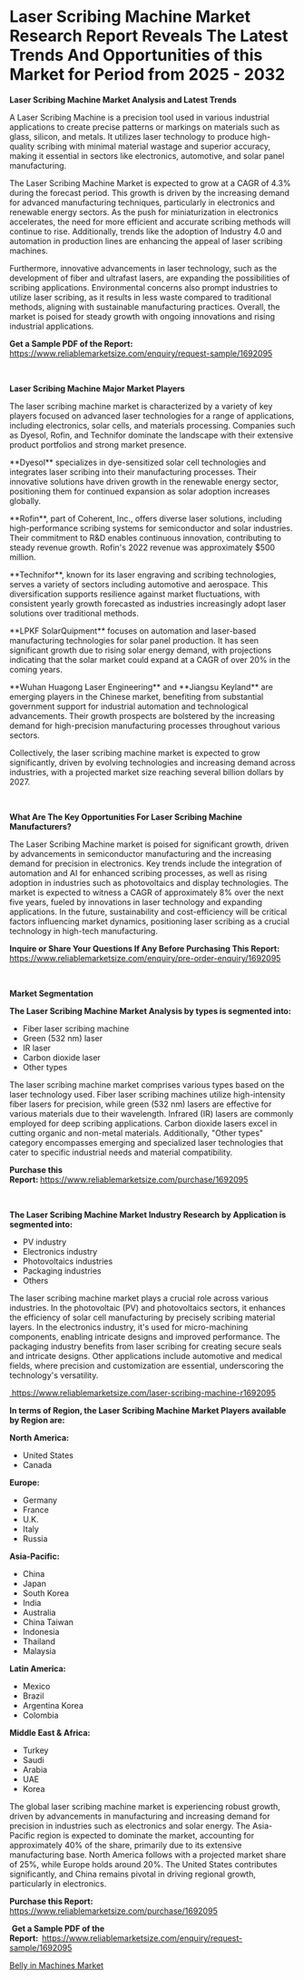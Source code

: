 <p><h1>Laser Scribing Machine Market Research Report Reveals The Latest Trends And Opportunities of this Market for Period from 2025 - 2032</h1></p><p><strong>Laser Scribing Machine Market Analysis and Latest Trends</strong></p>
<p><p>A Laser Scribing Machine is a precision tool used in various industrial applications to create precise patterns or markings on materials such as glass, silicon, and metals. It utilizes laser technology to produce high-quality scribing with minimal material wastage and superior accuracy, making it essential in sectors like electronics, automotive, and solar panel manufacturing.</p><p>The Laser Scribing Machine Market is expected to grow at a CAGR of 4.3% during the forecast period. This growth is driven by the increasing demand for advanced manufacturing techniques, particularly in electronics and renewable energy sectors. As the push for miniaturization in electronics accelerates, the need for more efficient and accurate scribing methods will continue to rise. Additionally, trends like the adoption of Industry 4.0 and automation in production lines are enhancing the appeal of laser scribing machines.</p><p>Furthermore, innovative advancements in laser technology, such as the development of fiber and ultrafast lasers, are expanding the possibilities of scribing applications. Environmental concerns also prompt industries to utilize laser scribing, as it results in less waste compared to traditional methods, aligning with sustainable manufacturing practices. Overall, the market is poised for steady growth with ongoing innovations and rising industrial applications.</p></p>
<p><strong>Get a Sample PDF of the Report:&nbsp;</strong> <a href="https://www.reliablemarketsize.com/enquiry/request-sample/1692095?utm_campaign=1884&utm_medium=2&utm_source=Github&utm_content=ia&utm_term=07012025&utm_id=laser-scribing-machine">https://www.reliablemarketsize.com/enquiry/request-sample/1692095</a></p>
<p>&nbsp;</p>
<p><strong>Laser Scribing Machine Major Market Players</strong></p>
<p><p>The laser scribing machine market is characterized by a variety of key players focused on advanced laser technologies for a range of applications, including electronics, solar cells, and materials processing. Companies such as Dyesol, Rofin, and Technifor dominate the landscape with their extensive product portfolios and strong market presence.</p><p>**Dyesol** specializes in dye-sensitized solar cell technologies and integrates laser scribing into their manufacturing processes. Their innovative solutions have driven growth in the renewable energy sector, positioning them for continued expansion as solar adoption increases globally.</p><p>**Rofin**, part of Coherent, Inc., offers diverse laser solutions, including high-performance scribing systems for semiconductor and solar industries. Their commitment to R&D enables continuous innovation, contributing to steady revenue growth. Rofin's 2022 revenue was approximately $500 million.</p><p>**Technifor**, known for its laser engraving and scribing technologies, serves a variety of sectors including automotive and aerospace. This diversification supports resilience against market fluctuations, with consistent yearly growth forecasted as industries increasingly adopt laser solutions over traditional methods.</p><p>**LPKF SolarQuipment** focuses on automation and laser-based manufacturing technologies for solar panel production. It has seen significant growth due to rising solar energy demand, with projections indicating that the solar market could expand at a CAGR of over 20% in the coming years.</p><p>**Wuhan Huagong Laser Engineering** and **Jiangsu Keyland** are emerging players in the Chinese market, benefiting from substantial government support for industrial automation and technological advancements. Their growth prospects are bolstered by the increasing demand for high-precision manufacturing processes throughout various sectors.</p><p>Collectively, the laser scribing machine market is expected to grow significantly, driven by evolving technologies and increasing demand across industries, with a projected market size reaching several billion dollars by 2027.</p></p>
<p>&nbsp;</p>
<p><strong>What Are The Key Opportunities For Laser Scribing Machine Manufacturers?</strong></p>
<p><p>The Laser Scribing Machine market is poised for significant growth, driven by advancements in semiconductor manufacturing and the increasing demand for precision in electronics. Key trends include the integration of automation and AI for enhanced scribing processes, as well as rising adoption in industries such as photovoltaics and display technologies. The market is expected to witness a CAGR of approximately 8% over the next five years, fueled by innovations in laser technology and expanding applications. In the future, sustainability and cost-efficiency will be critical factors influencing market dynamics, positioning laser scribing as a crucial technology in high-tech manufacturing.</p></p>
<p><strong>Inquire or Share Your Questions If Any Before Purchasing This Report:</strong> <a href="https://www.reliablemarketsize.com/enquiry/pre-order-enquiry/1692095?utm_campaign=1884&utm_medium=2&utm_source=Github&utm_content=ia&utm_term=07012025&utm_id=laser-scribing-machine">https://www.reliablemarketsize.com/enquiry/pre-order-enquiry/1692095</a></p>
<p>&nbsp;</p>
<p><strong>Market Segmentation</strong></p>
<p><strong>The Laser Scribing Machine Market Analysis by types is segmented into:</strong></p>
<p><ul><li>Fiber laser scribing machine</li><li>Green (532 nm) laser</li><li>IR laser</li><li>Carbon dioxide laser</li><li>Other types</li></ul></p>
<p><p>The laser scribing machine market comprises various types based on the laser technology used. Fiber laser scribing machines utilize high-intensity fiber lasers for precision, while green (532 nm) lasers are effective for various materials due to their wavelength. Infrared (IR) lasers are commonly employed for deep scribing applications. Carbon dioxide lasers excel in cutting organic and non-metal materials. Additionally, "Other types" category encompasses emerging and specialized laser technologies that cater to specific industrial needs and material compatibility.</p></p>
<p><strong>Purchase this Report:&nbsp;</strong><a href="https://www.reliablemarketsize.com/purchase/1692095?utm_campaign=1884&utm_medium=2&utm_source=Github&utm_content=ia&utm_term=07012025&utm_id=laser-scribing-machine">https://www.reliablemarketsize.com/purchase/1692095</a></p>
<p>&nbsp;</p>
<p><strong>The Laser Scribing Machine Market Industry Research by Application is segmented into:</strong></p>
<p><ul><li>PV industry</li><li>Electronics industry</li><li>Photovoltaics industries</li><li>Packaging industries</li><li>Others</li></ul></p>
<p><p>The laser scribing machine market plays a crucial role across various industries. In the photovoltaic (PV) and photovoltaics sectors, it enhances the efficiency of solar cell manufacturing by precisely scribing material layers. In the electronics industry, it's used for micro-machining components, enabling intricate designs and improved performance. The packaging industry benefits from laser scribing for creating secure seals and intricate designs. Other applications include automotive and medical fields, where precision and customization are essential, underscoring the technology's versatility.</p></p>
<p><a href="https://www.reliablemarketsize.com/laser-scribing-machine-r1692095?utm_campaign=1884&utm_medium=2&utm_source=Github&utm_content=ia&utm_term=07012025&utm_id=laser-scribing-machine">&nbsp;https://www.reliablemarketsize.com/laser-scribing-machine-r1692095</a></p>
<p><strong>In terms of Region, the Laser Scribing Machine Market Players available by Region are:</strong></p>
<p>
    <p> <strong> North America: </strong>
        <ul>
            <li>United States</li>
            <li>Canada</li>
        </ul>
        </p> 
    <p> <strong> Europe: </strong>
        <ul>
            <li>Germany</li>
            <li>France</li>
            <li>U.K.</li>
            <li>Italy</li>
            <li>Russia</li>
        </ul>
        </p> 
    <p> <strong> Asia-Pacific: </strong>
        <ul>
            <li>China</li>
            <li>Japan</li>
            <li>South Korea</li>
            <li>India</li>
            <li>Australia</li>
            <li>China Taiwan</li>
            <li>Indonesia</li>
            <li>Thailand</li>
            <li>Malaysia</li>
        </ul>
        </p> 
    <p> <strong> Latin America: </strong>
        <ul>
            <li>Mexico</li>
            <li>Brazil</li>
            <li>Argentina Korea</li>
            <li>Colombia</li>
        </ul>
        </p> 
    <p> <strong> Middle East & Africa: </strong>
        <ul>
            <li>Turkey</li>
            <li>Saudi</li>
            <li>Arabia</li>
            <li>UAE</li>
            <li>Korea</li>
        </ul>
    </p>
    </p>
<p><p>The global laser scribing machine market is experiencing robust growth, driven by advancements in manufacturing and increasing demand for precision in industries such as electronics and solar energy. The Asia-Pacific region is expected to dominate the market, accounting for approximately 40% of the share, primarily due to its extensive manufacturing base. North America follows with a projected market share of 25%, while Europe holds around 20%. The United States contributes significantly, and China remains pivotal in driving regional growth, particularly in electronics.</p></p>
<p><strong>Purchase this Report: </strong><a href="https://www.reliablemarketsize.com/purchase/1692095?utm_campaign=1884&utm_medium=2&utm_source=Github&utm_content=ia&utm_term=07012025&utm_id=laser-scribing-machine">https://www.reliablemarketsize.com/purchase/1692095</a></p>
<p>&nbsp;<strong>Get a Sample PDF of the Report:&nbsp;&nbsp;</strong><a href="https://www.reliablemarketsize.com/enquiry/request-sample/1692095?utm_campaign=1884&utm_medium=2&utm_source=Github&utm_content=ia&utm_term=07012025&utm_id=laser-scribing-machine">https://www.reliablemarketsize.com/enquiry/request-sample/1692095</a></p>
<p><strong></strong></p>
<p><p><a href="https://github.com/pizolina/Market-Research-Report-List-6/blob/main/belly-in-machines-market.md?utm_campaign=1884&utm_medium=2&utm_source=Github&utm_content=ia&utm_term=07012025&utm_id=laser-scribing-machine">Belly in Machines Market</a></p></p>